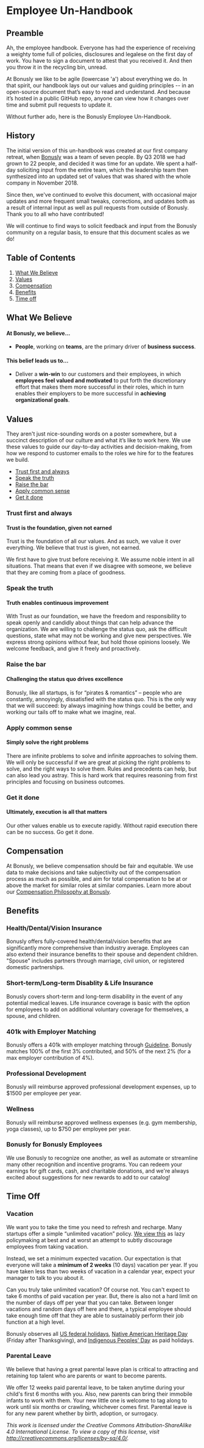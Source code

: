 # Employee Un-Handbook

## Preamble
Ah, the employee handbook. Everyone has had the experience of receiving a weighty tome full of policies, disclosures and legalese on the first day of work. You have to sign a document to attest that you received it. And then you throw it in the recycling bin, unread.

At Bonusly we like to be agile (lowercase 'a') about everything we do. In that spirit, our handbook lays out our values and guiding principles -- in an open-source document that’s easy to read and understand. And because it’s hosted in a public GitHub repo, anyone can view how it changes over time and submit pull requests to update it.

Without further ado, here is the Bonusly Employee Un-Handbook.

## History
The initial version of this un-handbook was created at our first company retreat, when [Bonusly](https://bonus.ly) was a team of seven people. By Q3 2018 we had grown to 22 people, and decided it was time for an update. We spent a half-day soliciting input from the entire team, which the leadership team then synthesized into an updated set of values that was shared with the whole company in November 2018.

Since then, we've continued to evolve this document, with occasional major updates and more frequent small tweaks, corrections, and updates both as a result of internal input as well as pull requests from outside of Bonusly. Thank you to all who have contributed!

We will continue to find ways to solicit feedback and input from the Bonusly community on a regular basis, to ensure that this document scales as we do!

## Table of Contents
1. [What We Believe](#what-we-believe)
2. [Values](#values)
3. [Compensation](#compensation)
4. [Benefits](#benefits)
5. [Time off](#time-off)

## What We Believe
#### At Bonusly, we believe...
 * **People**, working on **teams**, are the primary driver of **business success**.

#### This belief leads us to...
 * Deliver a **win-win** to our customers and their employees, in which **employees feel valued and motivated** to put forth the discretionary effort that makes them more successful in their roles, which in turn enables their employers to be more successful in **achieving organizational goals**.

## Values
They aren't just nice-sounding words on a poster somewhere, but a succinct description of our culture and what it’s like to work here. We use these values to guide our day-to-day activities and decision-making, from how we respond to customer emails to the roles we hire for to the features we build.

* [Trust first and always](#trust-first-and-always)
* [Speak the truth](#speak-the-truth)
* [Raise the bar](#raise-the-bar)
* [Apply common sense](#apply-common-sense)
* [Get it done](#get-it-done)

### Trust first and always
#### Trust is the foundation, given not earned

Trust is the foundation of all our values. And as such, we value it over everything. We believe that trust is given, not earned.

We first have to give trust before receiving it. We assume noble intent in all situations. That means that even if we disagree with someone, we believe that they are coming from a place of goodness.

### Speak the truth
#### Truth enables continuous improvement

With Trust as our foundation, we have the freedom and responsibility to speak openly and candidly about things that can help advance the organization. We are willing to challenge the status quo, ask the difficult questions, state what may not be working and give new perspectives. We express strong opinions without fear, but hold those opinions loosely. We welcome feedback, and give it freely and proactively.

### Raise the bar
#### Challenging the status quo drives excellence

Bonusly, like all startups, is for “pirates & romantics” – people who are constantly, annoyingly, dissatisfied with the status quo. This is the only way that we will succeed: by always imagining how things could be better, and working our tails off to make what we imagine, real.

### Apply common sense
#### Simply solve the right problems

There are infinite problems to solve and infinite approaches to solving them. We will only be successful if we are great at picking the right problems to solve, and the right ways to solve them. Rules and precedents can help, but can also lead you astray. This is hard work that requires reasoning from first principles and focusing on business outcomes.

### Get it done
#### Ultimately, execution is all that matters

Our other values enable us to execute rapidly. Without rapid execution there can be no success. Go get it done.

## Compensation
At Bonusly, we believe compensation should be fair and equitable. We use data to make decisions and take subjectivity out of the compensation process as much as possible, and aim for total compensation to be at or above the market for similar roles at similar companies.  Learn more about our [Compensation Philosophy at Bonusly](https://docs.google.com/document/d/1OPYBrKlVRWrlJC6wYl-fkSoLKQOYd01WG3wpVIawJJA/edit?usp=sharing).

## Benefits
### Health/Dental/Vision Insurance
Bonusly offers fully-covered health/dental/vision benefits that are significantly more comprehensive than industry average. Employees can also extend their insurance benefits to their spouse and dependent children. "Spouse" includes partners through marriage, civil union, or registered domestic partnerships.

### Short-term/Long-term Disablity & Life Insurance
Bonusly covers short-term and long-term disability in the event of any potential medical leaves. Life insurance coverage is basic with the option for employees to add on additional voluntary coverage for themselves, a spouse, and children.

### 401k with Employer Matching
Bonusly offers a 401k with employer matching through [Guideline](https://www.guideline.com/). Bonusly matches 100% of the first 3% contributed, and 50% of the next 2% (for a max employer contribution of 4%).

### Professional Development
Bonusly will reimburse approved professional development expenses, up to $1500 per employee per year.

### Wellness
Bonusly will reimburse approved wellness expenses (e.g. gym membership, yoga classes), up to $750 per employee per year.

### Bonusly for Bonusly Employees
We use Bonusly to recognize one another, as well as automate or streamline many other recognition and incentive programs. You can redeem your earnings for gift cards, cash, and charitable donations, and we're always excited about suggestions for new rewards to add to our catalog!

## Time Off
### Vacation
We want you to take the time you need to refresh and recharge. Many startups offer a simple “unlimited vacation” policy. [We view this](http://blog.bonus.ly/unlimited-vacation-is-a-lie/) as lazy policymaking at best and at worst an attempt to subtly discourage employees from taking vacation.

Instead, we set a minimum expected vacation. Our expectation is that everyone will take a **minimum of 2 weeks** (10 days) vacation per year. If you have taken less than two weeks of vacation in a calendar year, expect your manager to talk to you about it.

Can you truly take unlimited vacation? Of course not. You can't expect to take 6 months of paid vacation per year. But, there is also not a hard limit on the number of days off per year that you can take. Between longer vacations and random days off here and there, a typical employee should take enough time off that they are able to sustainably perform their job function at a high level.

Bonusly observes all [US federal holidays](https://www.federalpay.org/holidays), [Native American Heritage Day](https://en.wikipedia.org/wiki/Native_American_Heritage_Day) (Friday after Thanksgiving), and [Indigenous Peoples' Day](https://www.smithsonianmag.com/blogs/national-museum-american-indian/2019/10/11/indigenous-peoples-day-2019/) as paid holidays.

### Parental Leave
We believe that having a great parental leave plan is critical to attracting and retaining top talent who are parents or want to become parents.

We offer 12 weeks paid parental leave, to be taken anytime during your child's first 6 months with you. Also, new parents can bring their immobile infants to work with them. Your new little one is welcome to tag along to work until six months or crawling, whichever comes first. Parental leave is for any new parent whether by birth, adoption, or surrogacy.

*This work is licensed under the Creative Commons Attribution-ShareAlike 4.0 International License. To view a copy of this license, visit http://creativecommons.org/licenses/by-sa/4.0/.*
